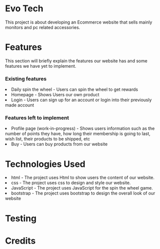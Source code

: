 # Evo Tech
This project is about developing an Ecommerce website that sells mainly monitors and pc related accessories.

# Features
This section will briefly explain the features our website has and some features we have yet to implement.

<h3>Existing features</h3>
<li>Daily spin the wheel - Users can spin the wheel to get rewards</li>
<li>Homepage - Shows Users our own product</li>
<li>Login - Users can sign up for an account or login into their previously made account</li>

<h3>Features left to implement</h3>
<li>Profile page (work-in-progress) - Shows users information such as the number of points they have, how long their membership is going to last, wish list, their products to be       shipped, etc</li>
<li>Buy - Users can buy products from our website</li>

# Technologies Used
<li>html - The project uses Html to show users the content of our website.</li>
<li>css - The project uses css to design and style our website.</li>
<li>JavaScript - The project uses JavaScript for the spin the wheel game.</li>
<li>bootstrap - The project uses bootstrap to design the overall look of our website</li>

# Testing


# Credits







